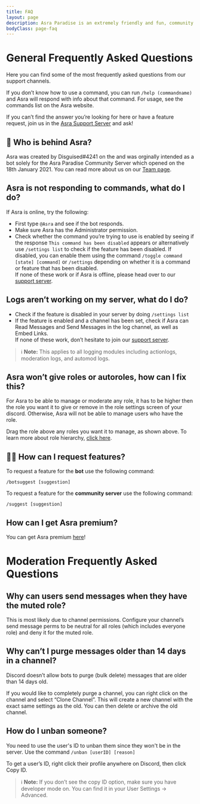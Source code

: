 ```yaml
---
title: FAQ
layout: page
description: Asra Paradise is an extremely friendly and fun, community discord server with active voice and text channels. Our mission is to make an amazing community server and provide the perfect place to make friends and meet new people.
bodyClass: page-faq
---
```


# General Frequently Asked Questions

Here you can find some of the most frequently asked questions from our support channels.

If you don’t know how to use a command, you can run `/help (commandname)` and Asra will respond with info about that command. For usage, see the commands list on the Asra website.

If you can’t find the answer you’re looking for here or have a feature request, join us in the [Asra Support Server](https://asraparadise.github.io/support) and ask!


## 👋 Who is behind Asra?

Asra was created by Disguised#4241 on the and was orginally intended as a bot solely for the Asra Paradise Community Server which opened on the 18th January 2021.
You can read more about us on our [Team page](https://asraparadise.github.io/team).


## Asra is not responding to commands, what do I do?

If Asra is online, try the following:

- First type `@Asra` and see if the bot responds.
- Make sure Asra has the Administrator permission.
- Check whether the command you’re trying to use is enabled by seeing if the response `This command has been disabled` appears or alternatively use `/settings list` to check if the feature has been disabled. If disabled, you can enable them using the command `/toggle command [state] [command]` or `/settings` depending on whether it is a command or feature that has been disabled.\
If none of these work or if Asra is offline, please head over to our [support server](https://asraparadise.github.io/support).


## Logs aren’t working on my server, what do I do?

- Check if the feature is disabled in your server by doing `/settings list`
- If the feature is enabled and a channel has been set, check if Asra can Read Messages and Send Messages in the log channel, as well as Embed Links.\
If none of these work, don’t hesitate to join our [support server](https://asraparadise.github.io/support).

> ℹ️ **Note:** This applies to all logging modules including actionlogs, moderation logs, and automod logs.


## Asra won’t give roles or autoroles, how can I fix this?
For Asra to be able to manage or moderate any role, it has to be higher then the role you want it to give or remove in the role settings screen of your discord. Otherwise, Asra will not be able to manage users who have the role.

Drag the role above any roles you want it to manage, as shown above. To learn more about role hierarchy, [click here](https://support.discord.com/hc/en-us/articles/214836687-Role-Management-101).


## 👨‍💻 How can I request features?

To request a feature for the **bot** use the following command:

`/botsuggest [suggestion]`

To request a feature for the **community server** use the following command:

`/suggest [suggestion]`


## How can I get Asra premium? 
You can get Asra premium [here](https://www.patreon.com/asraparadise)!

# Moderation Frequently Asked Questions

## Why can users send messages when they have the muted role?
This is most likely due to channel permissions. Configure your channel’s send message perms to be neutral for all roles (which includes everyone role) and deny it for the muted role.


## Why can’t I purge messages older than 14 days in a channel?
Discord doesn’t allow bots to purge (bulk delete) messages that are older than 14 days old.

If you would like to completely purge a channel, you can right click on the channel and select “Clone Channel”. This will create a new channel with the exact same settings as the old. You can then delete or archive the old channel.


## How do I unban someone?
You need to use the user's ID to unban them since they won't be in the server. Use the command `/unban [userID] [reason]`

To get a user’s ID, right click their profile anywhere on Discord, then click Copy ID.

> ℹ️ **Note:** If you don’t see the copy ID option, make sure you have developer mode on. You can find it in your User Settings -> Advanced.